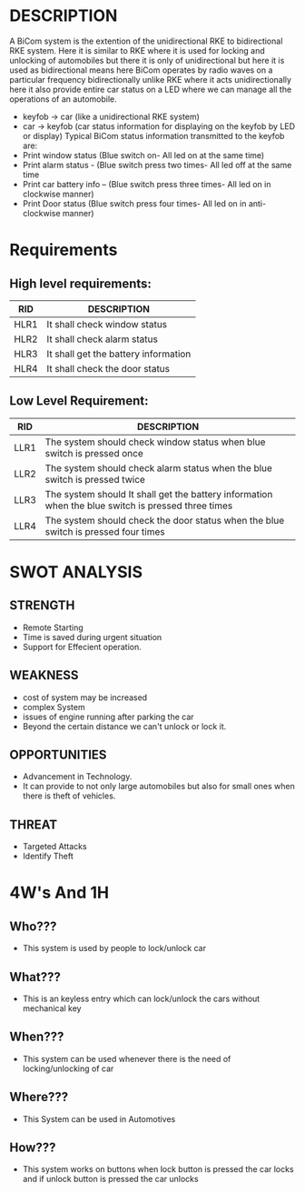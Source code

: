 # DESCRIPTION

A BiCom system is the extention of the unidirectional RKE to bidirectional RKE system. Here it is similar to RKE where it is used for locking and unlocking of automobiles but there it is only of unidirectional but here it is used as bidirectional means here BiCom operates by radio waves on a particular frequency bidirectionally unlike RKE where it acts unidirectionally here it also provide entire car status on a LED where we can manage all the operations of an automobile.
   * keyfob -> car (like a unidirectional RKE system) 
   * car -> keyfob (car status information for displaying on the keyfob by LED or display) 
Typical BiCom status information transmitted to the keyfob are: 
  * Print window status (Blue switch on- All led on at the same time)
  * Print alarm status - (Blue switch press two times- All led off at the same time
  * Print car battery info – (Blue switch press three times- All led on in clockwise manner)
  * Print Door status (Blue switch press four times- All led on in anti-clockwise manner)
 
 # Requirements

## High level requirements:

|RID	|DESCRIPTION |
|---- |----|
|HLR1	|It shall check window status  |
|HLR2	|It shall check alarm status |
|HLR3	|It shall get the battery information |
|HLR4	|It shall check the door status |


## Low Level Requirement:

|RID	|DESCRIPTION |
|---- |----|
|LLR1 |The system should check window status when blue switch is pressed once|
|LLR2 |The system should check alarm status when the blue switch is pressed twice|
|LLR3 |The system should It shall get the battery information when the blue switch is pressed three times|
|LLR4 |The system should check the door status when the blue switch is pressed four times|


 
 # SWOT ANALYSIS

## STRENGTH
* Remote Starting
* Time is saved during urgent situation
* Support for Effecient operation.

## WEAKNESS
* cost of system may be increased
* complex System
* issues of engine running after parking the car
* Beyond the certain distance we can't unlock or lock it.

## OPPORTUNITIES
* Advancement in Technology.
* It can provide to not only large automobiles but also for small ones when there is theft of vehicles.

## THREAT
* Targeted Attacks
* Identify Theft

# 4W's And 1H

## Who???

* This system is used by people to lock/unlock car

## What???

* This is an keyless entry which can lock/unlock the cars without mechanical key

## When???

* This system can be used whenever there is the need of locking/unlocking of car 

## Where???

* This System can be used in Automotives

## How???

* This system works on buttons when lock button is pressed the car locks and if unlock button is pressed the car unlocks

